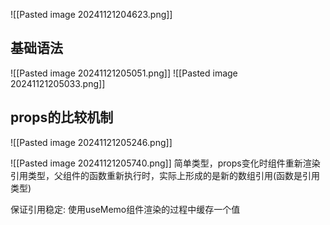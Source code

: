![[Pasted image 20241121204623.png]]


## 基础语法
![[Pasted image 20241121205051.png]]
![[Pasted image 20241121205033.png]]



## props的比较机制
![[Pasted image 20241121205246.png]]

![[Pasted image 20241121205740.png]]
简单类型，props变化时组件重新渲染
引用类型，父组件的函数重新执行时，实际上形成的是新的数组引用(函数是引用类型)

保证引用稳定: 使用useMemo组件渲染的过程中缓存一个值
